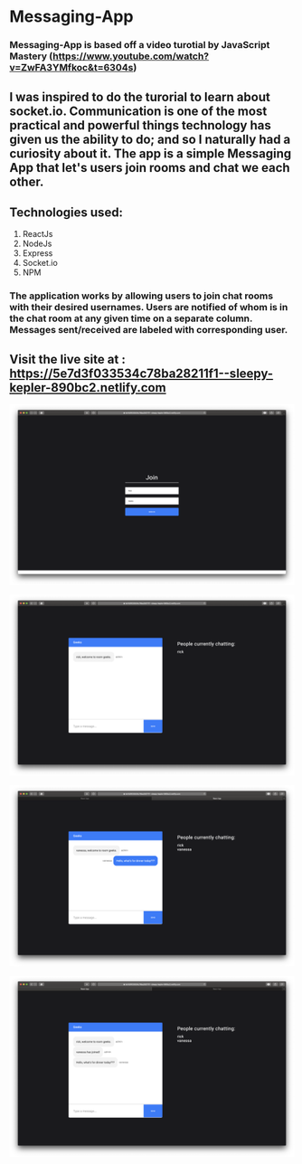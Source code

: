 # Messaging-App

### Messaging-App is based off a video turotial by JavaScript Mastery (https://www.youtube.com/watch?v=ZwFA3YMfkoc&t=6304s)
## I was inspired to do the turorial to learn about socket.io. Communication is one of the most practical and powerful things technology has given us the ability to do; and so I naturally had a curiosity about it. The app is a simple Messaging App that let's users join rooms and chat we each other. 

## Technologies used:
1. ReactJs
2. NodeJs
3. Express
4. Socket.io
5. NPM

### The application works by allowing users to join chat rooms with their desired usernames. Users are notified of whom is in the chat room at any given time on a separate column. Messages sent/received are labeled with corresponding user.

## Visit the live site at : https://5e7d3f033534c78ba28211f1--sleepy-kepler-890bc2.netlify.com


![](Github_Images/pic1.png)


![](Github_Images/pic2.png)


![](Github_Images/pic3.png)


![](Github_Images/pic4.png)